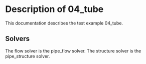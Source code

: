 # Description of 04_tube

This documentation describes the test example 04_tube.

## Solvers

The flow solver is the pipe_flow solver.
The structure solver is the pipe_structure solver.